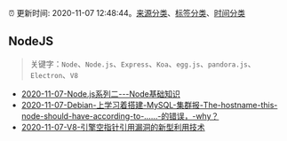 :alarm_clock: 更新时间: 2020-11-07 12:48:44。[来源分类](../README.md)、[标签分类](../TAGS.md)、[时间分类](../TIMELINE.md)

## NodeJS


> 关键字：`Node`、`Node.js`、`Express`、`Koa`、`egg.js`、`pandora.js`、`Electron`、`V8`



- [2020-11-07-Node.js系列二---Node基础知识](https://juejin.im/post/6892302012294103053) 
- [2020-11-07-Debian-上学习着搭建-MySQL-集群报-The-hostname-this-node-should-have-according-to-……-的错误，-why？](https://www.v2ex.com/t/722739) 
- [2020-11-07-V8-引擎空指针引用漏洞的新型利用技术](https://sec.thief.one/article_content?a_id=526794f91dd640abaaf917de92ff1a2d) 